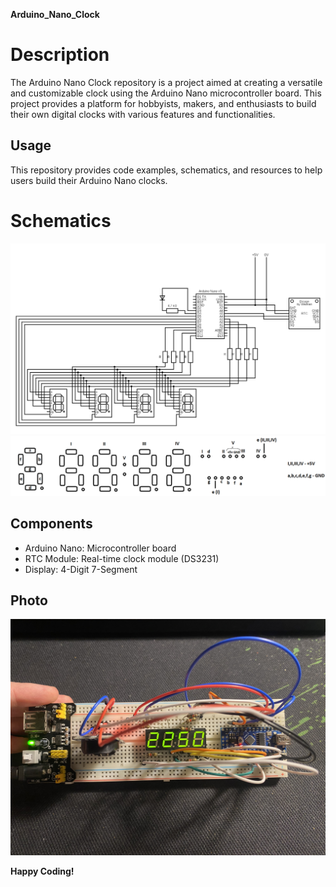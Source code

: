**Arduino_Nano_Clock**

# Description

The Arduino Nano Clock repository is a project aimed at creating a versatile and customizable clock using the Arduino Nano microcontroller board. This project provides a platform for hobbyists, makers, and enthusiasts to build their own digital clocks with various features and functionalities.

## Usage

This repository provides code examples, schematics, and resources to help users build their Arduino Nano clocks.

# Schematics

![Schematic Diagram](https://github.com/Clwmm/Arduino_Nano_Clock/blob/main/circuit.png)
![Schematic Diagram](https://github.com/Clwmm/Arduino_Nano_Clock/blob/main/4x_7seg.png)

## Components

- Arduino Nano: Microcontroller board
- RTC Module: Real-time clock module (DS3231)
- Display: 4-Digit 7-Segment

## Photo

![Photo](https://github.com/Clwmm/Arduino_Nano_Clock/blob/main/img.jpg)

**Happy Coding!**
